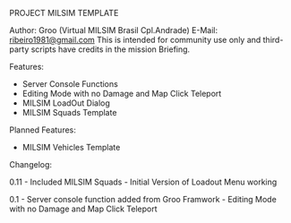 PROJECT MILSIM TEMPLATE

Author: Groo (Virtual MILSIM Brasil Cpl.Andrade)
E-Mail: ribeiro1981@gmail.com
This is intended for community use only and third-party scripts have credits in the mission Briefing.

Features:
- Server Console Functions
- Editing Mode with no Damage and Map Click Teleport
- MILSIM LoadOut Dialog
- MILSIM Squads Template

Planned Features:

- MILSIM Vehicles Template

Changelog:

0.11 - Included MILSIM Squads
	 - Initial Version of Loadout Menu working

0.1 - Server console function added from Groo Framwork
	- Editing Mode with no Damage and Map Click Teleport
	
